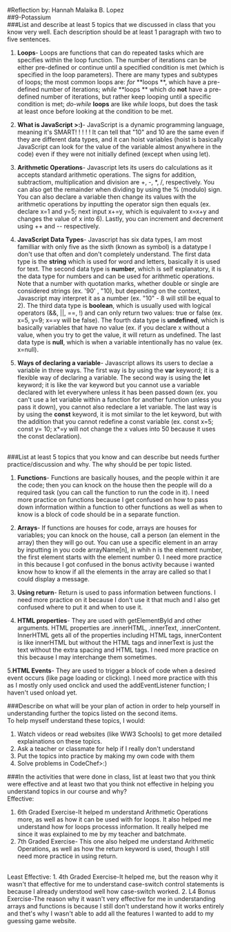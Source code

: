 #Reflection by: Hannah Malaika B. Lopez
<br/>
##9-Potassium
<br/>
###List and describe at least 5 topics that we discussed in class that you know very well. Each description should be at least 1 paragraph with two to five sentences.
<br/>
1. **Loops**- Loops are functions that can do repeated tasks which are specifies within the loop function. 
The number of iterations can be either pre-defined or continue until a specified condition is met (which is specified in the loop parameters). 
There are many types and subtypes of loops; the most common loops are: *for* **loops **, which have a pre-defined number of iterations; *while* **loops ** which do **not** have a pre-defined number of iterations, but rather keep looping until a specific condition is met; *do-while* **loops** are like *while* loops, but does the task at least once before looking at the condition to be met.

2. **What is JavaScript >:)**- JavaScript is a dynamic programming language, meaning it's SMART! ! ! ! ! It can tell that "10" and 10 are the same even if they are different data types, and it can hoist variables (hoist is basically JavaScript can look for the value of the variable almost anywhere in the code) even if they were not initially defined (except when using let). 

3. **Arithmetic Operations**- Javascript lets its users do calculations as it accepts standard arithmetic operations. The signs for addition, subtractiom, multiplication and division are +, -, *, /, respectively. You can also get the remainder when dividing by using the % (modulo) sign. You can also declare a variable then change its values with the arithmetic operations by inputting the operator sign then equals (ex. declare x=1 and y=5; next input x+=y, which is equivalent to x=x+y and changes the value of x into 6). Lastly, you can increment and decrement using ++ and -- respectively.

4. **JavaScript Data Types**- Javascript has six data types, I am most familliar with only five as the sixth (known as symbol) is a datatype I don't use that often and don't completely understand. The first data type is the **string** which is used for word and letters, basically it is used for text. The second data type is **number**, which is self explanatory, it is the data type for numbers and can be used for arithmetic operations. Note that a number with quotation marks, whether double or single are considered strings (ex. '90' , "10), but depending on the context, Javascript may interpret it as a number (ex. "10" - 8 will still be equal to 2). The third data type is **boolean**, which is usually used with logical operators (&&, ||, ==, !) and can only return two values: true or false (ex. x=5, y=9; x==y will be false). The fourth data type is **undefined**, which is basically variables that have no value (ex. if you declare x without a value,  when you try to get the value, it will return as undefined. The last data type is **null**, which is when a variable intentionally has no value (ex. x=null).

5. **Ways of declaring a variable**- Javascript allows its users to declae a variable in three ways. The first way is by using the **var**
keyword; it is a flexible way of declaring a variable. The second way is using the **let** keyword; it is like the var keyword but you cannot use a variable declared with let everywhere unless it has been passed down (ex. you can't use a let variable within a function for another function unless you pass it down), you cannot also redeclare a let variable. The last way is by using the **const** keyword, it is mot similar to the let keyword, but with the addition that you cannot redefine a const variable (ex. const x=5; const y= 10; x*=y will not change the x values into 50 because it uses the const declaration).
<br/>
###List at least 5 topics that you know and can describe but needs further practice/discussion and why.  The why should be per topic listed.

1. **Functions**- Functions are basically houses, and the people within it are the code; then you can knock on the house then the people will do a required task (you can call the function to run the code in it). I need more practice on functions because I get confused on how to pass down information within a function to other functions as well as when to know is a block of code should be in a separate function.

2. **Arrays**- If functions are houses for code, arrays are houses for variables; you can knock on the house, call a person (an element in the array) then they will go out. You can use a specific element in an array by inputting in you code arrayName[n], in whih n is the element number, the first element starts with the element number 0. I need more practice in this because I got confused in the bonus activity because i wanted know how to know if all the elements in the array are called so that I could display a message.

3. **Using return**- Return is used to pass information between functions. I need more practice on it because I don't use it that much and I also get confused where to put it and when to use it.

4. **HTML properties**- They are used with getElementById and other arguments. HTML properties are .innerHTML, .innerText, .innerContent. InnerHTML gets all of the properties including HTML tags, innerContent is like innerHTML but without the HTML tags and innerText is just the text without the extra spacing and HTML tags. I need more practice on this because I may interchange them sometimes.

5.**HTML Events**- They are used to trigger a block of code when a desired event occurs (like page loading or clicking). I need more practice with this as I mostly only used onclick and used the addEventListener function; I haven't used onload yet.
<br/>

###Describe on what will be your plan of action in order to help yourself in understanding further the topics listed on the second items.
<br/>
To help myself understand these topics, I would: 
<br/>
1. Watch videos or read websites (like WW3 Schools) to get more detailed explainations on these topics. 
2. Ask a teacher or classmate for help if I really don't understand
3. Put the topics into practice by making my own code with them
4. Solve problems in CodeChef>:)

###In the activities that were done in class, list at least two that you think were effective and at least two that you think not effective in helping you understand topics in our course and why?
<br/>
Effective:
1. 6th Graded Exercise-It helped m understand Arithmetic Operations more, as well as how it can be used with for loops. It also helped me understand how for loops processs information. It really helped me since it was explained to me by my teacher and batchmate.
2. 7th Graded Exercise- This one also helped me understand Arithmetic Operations, as well as how the return keyword is used, though I still need more practice in using return.
<br/>
Least Effective:
1. 4th Graded Exercise-It helped me, but the reason why it wasn't that effective for me to understand case-switch control statements is because I already understood well how case-switch worked.
2. L4 Bonus Exercise-The reason why it wasn't very effective for me in understanding arrays and functions is because I still don't understand how it works entirely and thet's why I wasn't able to add all the features I wanted to add to my guessing game website.

